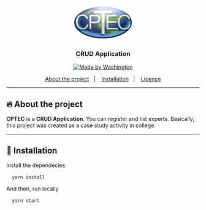 <h1 align="center">
  <img alt="CPTEC" title="CPTEC" src="./github/cptec.png" width="150px" />
</h1>

<h3 align="center">
  CRUD Application
</h3>

<p align="center">

  <a href="https://www.linkedin.com/in/juniorwmr/">
    <img alt="Made by Washington" src="https://img.shields.io/badge/made%20by-juniorwmr-%23d95844">
  </a>

  <!-- <img alt="License" src="https://img.shields.io/badge/licence-MIT-%23d95844"> -->

</p>

<p align="center">
  <a href="#rocket-about-the-project">About the project</a>&nbsp;&nbsp;&nbsp;|&nbsp;&nbsp;&nbsp;
  <a href="#checkered_flag-installation">Installation</a>&nbsp;&nbsp;&nbsp;|&nbsp;&nbsp;&nbsp;
  <a href="#memo-licence">Licence</a>
</p>

<hr>

## :fire: About the project
**CPTEC** is a **CRUD Application**. You can register and list experts. Basically, this project was created as a case study activity in college.

<hr>

## :checkered_flag: Installation 

Install the dependecies 

``` 
  yarn install 
```
And then, run locally 
``` 
  yarn start
```
